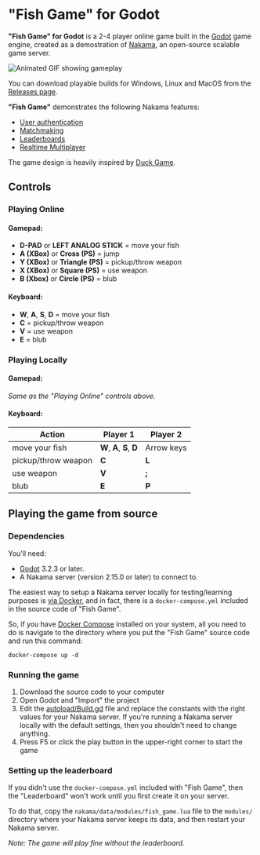 "Fish Game" for Godot
=====================

**"Fish Game" for Godot** is a 2-4 player online game built in the
[Godot](https://godotengine.org/) game engine, created as a demostration of
[Nakama](https://heroiclabs.com/), an open-source scalable game server.

![Animated GIF showing gameplay](assets/screenshots/fishgame-godot-art1.gif)

You can download playable builds for Windows, Linux and MacOS from the
[Releases page](https://github.com/heroiclabs/fishgame-godot/releases).

**"Fish Game"** demonstrates the following Nakama features:

- [User authentication](https://heroiclabs.com/docs/authentication/)
- [Matchmaking](https://heroiclabs.com/docs/gameplay-matchmaker/)
- [Leaderboards](https://heroiclabs.com/docs/gameplay-leaderboards/)
- [Realtime Multiplayer](https://heroiclabs.com/docs/gameplay-multiplayer-realtime/)

The game design is heavily inspired by [Duck Game](https://store.steampowered.com/app/312530/Duck_Game/).

Controls
--------

### Playing Online ###

#### Gamepad: ####

- **D-PAD** or **LEFT ANALOG STICK** = move your fish
- **A (XBox)** or **Cross (PS)** = jump
- **Y (XBox)** or **Triangle (PS)** = pickup/throw weapon
- **X (XBox)** or **Square (PS)** = use weapon
- **B (Xbox)** or **Circle (PS)** = blub

#### Keyboard: ####

- **W**, **A**, **S**, **D** = move your fish
- **C** = pickup/throw weapon
- **V** = use weapon
- **E** = blub

### Playing Locally ###

#### Gamepad: ####

*Same as the "Playing Online" controls above.*

#### Keyboard: ####

| Action               | Player 1                   | Player 2   |
| -------------------- | -------------------------- | ---------- |
| move your fish       | **W**, **A**, **S**, **D** | Arrow keys |
| pickup/throw weapon  | **C**                      | **L**      |
| use weapon           | **V**                      | **;**      |
| blub                 | **E**                      | **P**      |

Playing the game from source
----------------------------

### Dependencies ###

You'll need:

* [Godot](https://godotengine.org/download) 3.2.3 or later.
* A Nakama server (version 2.15.0 or later) to connect to.

The easiest way to setup a Nakama server locally for testing/learning purposes is [via Docker](https://heroiclabs.com/docs/install-docker-quickstart/), and in fact, there is a `docker-compose.yml` included in the source code of "Fish Game".

So, if you have [Docker Compose](https://docs.docker.com/compose/install/) installed on your system, all you need to do is navigate to the directory where you put the "Fish Game" source code and run this command:

```
docker-compose up -d
```

### Running the game ###

1. Download the source code to your computer
2. Open Godot and "Import" the project
3. Edit the [autoload/Build.gd](https://github.com/heroiclabs/fishgame-godot/blob/main/autoload/Build.gd) file and replace the constants with the right values for your Nakama server. If you're running a Nakama server locally with the default settings, then you shouldn't need to change anything.
4. Press F5 or click the play button in the upper-right corner to start the game

### Setting up the leaderboard ###

If you didn't use the `docker-compose.yml` included with "Fish Game", then the "Leaderboard" won't work until you first create it on your server.

To do that, copy the `nakama/data/modules/fish_game.lua` file to the `modules/` directory where your Nakama server keeps its data, and then restart your Nakama server.

_Note: The game will play fine without the leaderboard._

